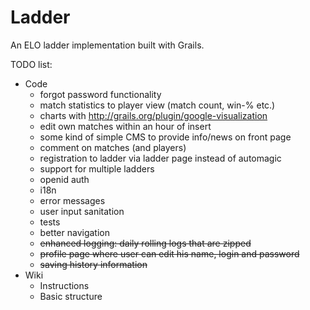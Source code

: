 Ladder
======

An ELO ladder implementation built with Grails.

TODO list:
- Code
  - forgot password functionality
  - match statistics to player view (match count, win-% etc.)
  - charts with http://grails.org/plugin/google-visualization
  - edit own matches within an hour of insert
  - some kind of simple CMS to provide info/news on front page
  - comment on matches (and players)
  - registration to ladder via ladder page instead of automagic
  - support for multiple ladders
  - openid auth
  - i18n
  - error messages
  - user input sanitation
  - tests
  - better navigation
  - ~~enhanced logging: daily rolling logs that are zipped~~
  - ~~profile page where user can edit his name, login and password~~
  - ~~saving history information~~
- Wiki
  - Instructions
  - Basic structure
